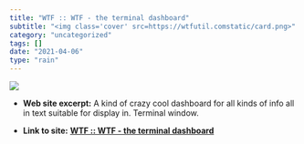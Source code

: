 ```yaml
---
title: "WTF :: WTF - the terminal dashboard"
subtitle: "<img class='cover' src=https://wtfutil.comstatic/card.png>"
category: "uncategorized"
tags: []
date: "2021-04-06"
type: "rain"
---
```

<img class="cover" src=https://wtfutil.comstatic/card.png>



* **Web site excerpt:** A kind of crazy cool dashboard for all kinds of info all in text suitable for display in. Terminal window.

* **Link to site:** **[WTF :: WTF - the terminal dashboard](https://wtfutil.com)**